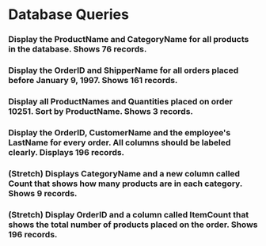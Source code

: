 # Database Queries

### Display the ProductName and CategoryName for all products in the database. Shows 76 records.
<!-- SELECT p.productName, c.categoryName
FROM Products as p
JOIN Categories as c
ON p.categoryID = c.categoryID -->
### Display the OrderID and ShipperName for all orders placed before January 9, 1997. Shows 161 records.
<!-- SELECT o.OrderID, s.ShipperName
FROM Orders as o
JOIN Shippers as s
ON o.ShipperID = s.ShipperID
WHERE date(o.orderdate)<date('1997-01-09') -->

### Display all ProductNames and Quantities placed on order 10251. Sort by ProductName. Shows 3 records.
<!-- SELECT p.ProductName, od.Quantity
FROM OrderDetails as od
JOIN Products as p
ON p.ProductID = od.ProductID
WHERE od.OrderID = 10251 -->


### Display the OrderID, CustomerName and the employee's LastName for every order. All columns should be labeled clearly. Displays 196 records.
<!-- SELECT o.orderID, c.CustomerName, e.LastName 
FROM Orders as o
JOIN Customers as c ON c.customerID = o.CustomerID
JOIN Employees as e ON e.EmployeeID = o.EmployeeID -->

### (Stretch)  Displays CategoryName and a new column called Count that shows how many products are in each category. Shows 9 records.

### (Stretch) Display OrderID and a  column called ItemCount that shows the total number of products placed on the order. Shows 196 records. 